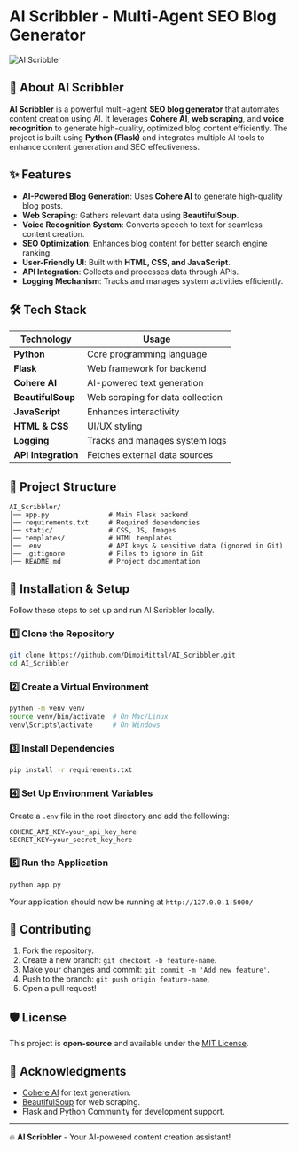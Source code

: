 # AI Scribbler - Multi-Agent SEO Blog Generator

![AI Scribbler](https://your-image-url.com) <!-- Add an image banner if available -->

## 🚀 About AI Scribbler
**AI Scribbler** is a powerful multi-agent **SEO blog generator** that automates content creation using AI. It leverages **Cohere AI**, **web scraping**, and **voice recognition** to generate high-quality, optimized blog content efficiently. The project is built using **Python (Flask)** and integrates multiple AI tools to enhance content generation and SEO effectiveness.

## ✨ Features
- **AI-Powered Blog Generation**: Uses **Cohere AI** to generate high-quality blog posts.
- **Web Scraping**: Gathers relevant data using **BeautifulSoup**.
- **Voice Recognition System**: Converts speech to text for seamless content creation.
- **SEO Optimization**: Enhances blog content for better search engine ranking.
- **User-Friendly UI**: Built with **HTML, CSS, and JavaScript**.
- **API Integration**: Collects and processes data through APIs.
- **Logging Mechanism**: Tracks and manages system activities efficiently.

## 🛠️ Tech Stack
| Technology      | Usage |
|---------------|----------------|
| **Python** | Core programming language |
| **Flask** | Web framework for backend |
| **Cohere AI** | AI-powered text generation |
| **BeautifulSoup** | Web scraping for data collection |
| **JavaScript** | Enhances interactivity |
| **HTML & CSS** | UI/UX styling |
| **Logging** | Tracks and manages system logs |
| **API Integration** | Fetches external data sources |

## 📂 Project Structure
```
AI_Scribbler/
│── app.py               # Main Flask backend
│── requirements.txt     # Required dependencies
│── static/              # CSS, JS, Images
│── templates/           # HTML templates
│── .env                 # API keys & sensitive data (ignored in Git)
│── .gitignore           # Files to ignore in Git
│── README.md            # Project documentation
```

## 📝 Installation & Setup
Follow these steps to set up and run AI Scribbler locally.

### 1️⃣ Clone the Repository
```sh
git clone https://github.com/DimpiMittal/AI_Scribbler.git
cd AI_Scribbler
```

### 2️⃣ Create a Virtual Environment
```sh
python -m venv venv
source venv/bin/activate  # On Mac/Linux
venv\Scripts\activate     # On Windows
```

### 3️⃣ Install Dependencies
```sh
pip install -r requirements.txt
```

### 4️⃣ Set Up Environment Variables
Create a `.env` file in the root directory and add the following:
```
COHERE_API_KEY=your_api_key_here
SECRET_KEY=your_secret_key_here
```

### 5️⃣ Run the Application
```sh
python app.py
```
Your application should now be running at `http://127.0.0.1:5000/`

## 🚀 Contributing
1. Fork the repository.
2. Create a new branch: `git checkout -b feature-name`.
3. Make your changes and commit: `git commit -m 'Add new feature'`.
4. Push to the branch: `git push origin feature-name`.
5. Open a pull request!

## 🛡️ License
This project is **open-source** and available under the [MIT License](LICENSE).

## 🙌 Acknowledgments
- [Cohere AI](https://cohere.com/) for text generation.
- [BeautifulSoup](https://www.crummy.com/software/BeautifulSoup/) for web scraping.
- Flask and Python Community for development support.

---
🔥 **AI Scribbler** - Your AI-powered content creation assistant!

